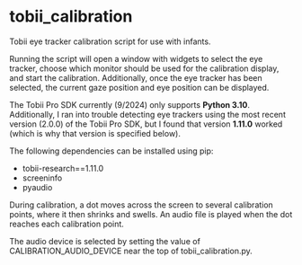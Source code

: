 # tobii_calibration
Tobii eye tracker calibration script for use with infants.

Running the script will open a window with widgets to select the eye tracker, choose which monitor should be used
for the calibration display, and start the calibration.  Additionally, once the eye tracker has been selected, the
current gaze position and eye position can be displayed.

The Tobii Pro SDK currently (9/2024) only supports **Python 3.10**.  Additionally, I ran into trouble detecting eye trackers
using the most recent version (2.0.0) of the Tobii Pro SDK, but I found that version **1.11.0** worked (which is why that version is specified below).  


The following dependencies can be installed using pip:
* tobii-research==1.11.0
* screeninfo
* pyaudio

During calibration, a dot moves across the screen to several calibration points, where it then shrinks and swells.  An
audio file is played when the dot reaches each calibration point.

The audio device is selected by setting the value of CALIBRATION_AUDIO_DEVICE near the top of tobii_calibration.py.


